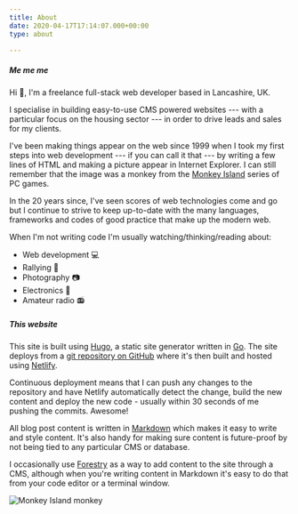 ```yaml
---
title: About
date: 2020-04-17T17:14:07.000+00:00
type: about

---
```

##### Me me me

Hi :wave:, I'm a freelance full-stack web developer based in Lancashire, UK.

I specialise in building easy-to-use CMS powered websites --- with a particular focus on the housing sector --- in order to drive leads and sales for my clients.

I've been making things appear on the web since 1999 when I took my first steps into web development --- if you can call it that --- by writing a few lines of HTML and making a picture appear in Internet Explorer. I can still remember that the image was a monkey from the [Monkey Island](https://en.wikipedia.org/wiki/Monkey_Island_(series)) series of PC games.

In the 20 years since, I've seen scores of web technologies come and go but I continue to strive to keep up-to-date with the many languages, frameworks and codes of good practice that make up the modern web.

When I'm not writing code I'm usually watching/thinking/reading about:

- Web development :computer:
- Rallying :car:
- Photography :camera:
- Electronics :battery:
- Amateur radio :radio:

##### This website

This site is built using [Hugo](https://gohugo.io/), a static site generator written in [Go](https://golang.org/). The site deploys from a [git repository on GitHub](https://github.com/dmturner/dmturner.co.uk) where it's then built and hosted using [Netlify](https://app.netlify.com/sites/dmturner/deploys).

Continuous deployment means that I can push any changes to the repository and have Netlify automatically detect the change, build the new content and deploy the new code - usually within 30 seconds of me pushing the commits. Awesome!

All blog post content is written in [Markdown](https://en.wikipedia.org/wiki/Markdown) which makes it easy to write and style content. It's also handy for making sure content is future-proof by not being tied to any particular CMS or database.

I occasionally use [Forestry](https://forestry.io/) as a way to add content to the site through a CMS, although when you're writing content in Markdown it's easy to do that from your code editor or a terminal window.

![Monkey Island monkey](/uploads/Animated-GIF-The-Secret-of-Monkey-Island-Character-Hanging-Monkey-Near-The-Giant-Monkey-Head-Animated-GIF-Sprite.gif)